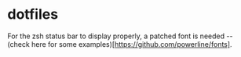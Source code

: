 dotfiles
========

For the zsh status bar to display properly, a patched font is needed -- 
(check here for some examples)[https://github.com/powerline/fonts].
